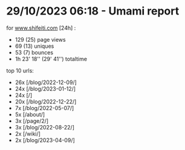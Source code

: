 # 29/10/2023 06:18 - Umami report
for www.shifeiti.com [24h] :

 - 129 (25) page views
 - 69 (13) uniques
 - 53 (7) bounces
 - 1h 23' 18'' (29' 41'') totaltime


top 10 urls:
 - 26x [/blog/2022-12-09/]
 - 24x [/blog/2023-01-12/]
 - 24x [/]
 - 20x [/blog/2022-12-22/]
 - 7x [/blog/2022-05-07/]
 - 5x [/about/]
 - 3x [/page/2/]
 - 3x [/blog/2022-08-22/]
 - 2x [/wiki/]
 - 2x [/blog/2023-04-09/]


